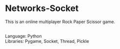 # Networks-Socket

This is an online multiplayer Rock Paper Scissor game. 

<br /> Language: Python
<br /> Libraries: Pygame, Socket, Thread, Pickle
